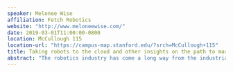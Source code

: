 ```yaml
---
speaker: Melonee Wise
affiliation: Fetch Robotics
website: "http://www.meloneewise.com/"
date: 2019-03-01T11:00:00-0800
location: McCullough 115
location-url: "https://campus-map.stanford.edu/?srch=McCullough+115"
title: Taking robots to the cloud and other insights on the path to market
abstract: "The robotics industry has come a long way from the industrial robots that have long been in manufacturing environments. Now, robots that can safely work alongside people are used in all sorts of work environments. A new generation of robotics technology is emerging that brings to factory floors and warehouses the kind of speed, agility and incremental cost advantages that cloud computing has brought to IT. Collaborative, autonomous and cloud-based robotics systems don’t require changes to the facility, nor do they require installation or integration of IT hardware and software. Fetch Robotics CEO Melonee Wise will discuss the evolution of robotics to the cloud, and how the company has successfully brought its robotics technology to market."
---
```

